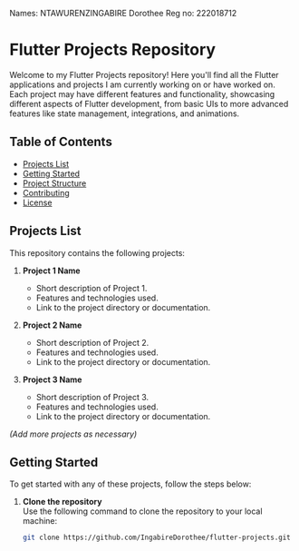 Names: NTAWURENZINGABIRE Dorothee
Reg no: 222018712
# Flutter Projects Repository

Welcome to my Flutter Projects repository! Here you'll find all the Flutter applications and projects I am currently working on or have worked on. Each project may have different features and functionality, showcasing different aspects of Flutter development, from basic UIs to more advanced features like state management, integrations, and animations.

## Table of Contents

- [Projects List](#projects-list)
- [Getting Started](#getting-started)
- [Project Structure](#project-structure)
- [Contributing](#contributing)
- [License](#license)

## Projects List

This repository contains the following projects:

1. **Project 1 Name**
   - Short description of Project 1.
   - Features and technologies used.
   - Link to the project directory or documentation.
   
2. **Project 2 Name**
   - Short description of Project 2.
   - Features and technologies used.
   - Link to the project directory or documentation.

3. **Project 3 Name**
   - Short description of Project 3.
   - Features and technologies used.
   - Link to the project directory or documentation.

_(Add more projects as necessary)_

## Getting Started

To get started with any of these projects, follow the steps below:

1. **Clone the repository**  
   Use the following command to clone the repository to your local machine:
   ```bash
   git clone https://github.com/IngabireDorothee/flutter-projects.git

